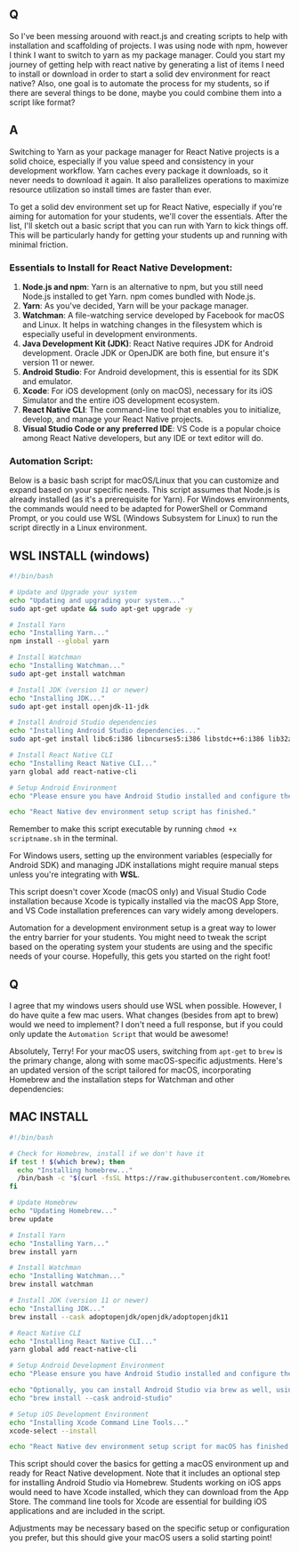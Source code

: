 ## Q

So I've been messing arouond with react.js and creating scripts to help with installation and scaffolding of projects. I was using node with npm, however I think I want to switch to yarn as my package manager. Could you start my journey of getting help with react native by generating a list of items I need to install or download in order to start a solid dev environment for react native? Also, one goal is to automate the process for my students, so if there are several things to be done, maybe you could combine them into a script like format?

## A

Switching to Yarn as your package manager for React Native projects is a solid choice, especially if you value speed and consistency in your development workflow. Yarn caches every package it downloads, so it never needs to download it again. It also parallelizes operations to maximize resource utilization so install times are faster than ever.

To get a solid dev environment set up for React Native, especially if you're aiming for automation for your students, we'll cover the essentials. After the list, I'll sketch out a basic script that you can run with Yarn to kick things off. This will be particularly handy for getting your students up and running with minimal friction.

### Essentials to Install for React Native Development:

1. **Node.js and npm**: Yarn is an alternative to npm, but you still need Node.js installed to get Yarn. npm comes bundled with Node.js.
2. **Yarn**: As you've decided, Yarn will be your package manager.
3. **Watchman**: A file-watching service developed by Facebook for macOS and Linux. It helps in watching changes in the filesystem which is especially useful in development environments.
4. **Java Development Kit (JDK)**: React Native requires JDK for Android development. Oracle JDK or OpenJDK are both fine, but ensure it's version 11 or newer.
5. **Android Studio**: For Android development, this is essential for its SDK and emulator.
6. **Xcode**: For iOS development (only on macOS), necessary for its iOS Simulator and the entire iOS development ecosystem.
7. **React Native CLI**: The command-line tool that enables you to initialize, develop, and manage your React Native projects.
8. **Visual Studio Code or any preferred IDE**: VS Code is a popular choice among React Native developers, but any IDE or text editor will do.

### Automation Script:

Below is a basic bash script for macOS/Linux that you can customize and expand based on your specific needs. This script assumes that Node.js is already installed (as it's a prerequisite for Yarn). For Windows environments, the commands would need to be adapted for PowerShell or Command Prompt, or you could use WSL (Windows Subsystem for Linux) to run the script directly in a Linux environment.

## WSL INSTALL (windows)
```bash
#!/bin/bash

# Update and Upgrade your system
echo "Updating and upgrading your system..."
sudo apt-get update && sudo apt-get upgrade -y

# Install Yarn
echo "Installing Yarn..."
npm install --global yarn

# Install Watchman
echo "Installing Watchman..."
sudo apt-get install watchman

# Install JDK (version 11 or newer)
echo "Installing JDK..."
sudo apt-get install openjdk-11-jdk

# Install Android Studio dependencies
echo "Installing Android Studio dependencies..."
sudo apt-get install libc6:i386 libncurses5:i386 libstdc++6:i386 lib32z1 libbz2-1.0:i386

# Install React Native CLI
echo "Installing React Native CLI..."
yarn global add react-native-cli

# Setup Android Environment
echo "Please ensure you have Android Studio installed and configure the Android SDK and Android SDK Platform-tools"

echo "React Native dev environment setup script has finished."
```

Remember to make this script executable by running `chmod +x scriptname.sh` in the terminal. 

For Windows users, setting up the environment variables (especially for Android SDK) and managing JDK installations might require manual steps unless you're integrating with **WSL**.

This script doesn't cover Xcode (macOS only) and Visual Studio Code installation because Xcode is typically installed via the macOS App Store, and VS Code installation preferences can vary widely among developers. 

Automation for a development environment setup is a great way to lower the entry barrier for your students. You might need to tweak the script based on the operating system your students are using and the specific needs of your course. Hopefully, this gets you started on the right foot!

## Q

I agree that my windows users should use WSL when possible. However, I do have quite a few mac users.  What changes (besides from apt to brew) would we need to implement? I don't need a full response, but if you could only update the `Automation Script` that would be awesome!

Absolutely, Terry! For your macOS users, switching from `apt-get` to `brew` is the primary change, along with some macOS-specific adjustments. Here's an updated version of the script tailored for macOS, incorporating Homebrew and the installation steps for Watchman and other dependencies:


## MAC INSTALL
```bash
#!/bin/bash

# Check for Homebrew, install if we don't have it
if test ! $(which brew); then
  echo "Installing homebrew..."
  /bin/bash -c "$(curl -fsSL https://raw.githubusercontent.com/Homebrew/install/HEAD/install.sh)"
fi

# Update Homebrew
echo "Updating Homebrew..."
brew update

# Install Yarn
echo "Installing Yarn..."
brew install yarn

# Install Watchman
echo "Installing Watchman..."
brew install watchman

# Install JDK (version 11 or newer)
echo "Installing JDK..."
brew install --cask adoptopenjdk/openjdk/adoptopenjdk11

# React Native CLI
echo "Installing React Native CLI..."
yarn global add react-native-cli

# Setup Android Development Environment
echo "Please ensure you have Android Studio installed and configure the Android SDK and Android SDK Platform-tools via Android Studio"

echo "Optionally, you can install Android Studio via brew as well, using:"
echo "brew install --cask android-studio"

# Setup iOS Development Environment
echo "Installing Xcode Command Line Tools..."
xcode-select --install

echo "React Native dev environment setup script for macOS has finished."
```

This script should cover the basics for getting a macOS environment up and ready for React Native development. Note that it includes an optional step for installing Android Studio via Homebrew. Students working on iOS apps would need to have Xcode installed, which they can download from the App Store. The command line tools for Xcode are essential for building iOS applications and are included in the script.

Adjustments may be necessary based on the specific setup or configuration you prefer, but this should give your macOS users a solid starting point!

